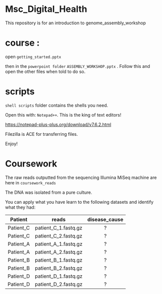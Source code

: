 # Msc_Digital_Health

This repository is for an introduction to genome_assembly_workshop

# course :

open ``getting_started.pptx`` 

then in the ``powerpoint folder``  ``ASSEMBLY_WORKSHOP.pptx`` . Follow this and open the other files when told to do so. 

# scripts

``shell scripts`` folder contains the shells you need. 

Open this with: ``Notepad++``. This is the king of text editors!

https://notepad-plus-plus.org/download/v7.6.2.html

Filezilla is ACE for transferring files. 

Enjoy!


# Coursework

The raw reads outputted from the sequencing Illumina MiSeq machine are here in 
``coursework_reads ``

The DNA was isolated from a pure culture. 

You can apply what you have learn to the following datasets and identify what they had:

|Patient     |	reads|	disease_cause   |
|:---------: |:-----:| :---------------:|
|Patient_C   |	patient_C_1.fastq.gz	|?|
|Patient_C   |	patient_C_2.fastq.gz	|?|
|Patient_A	 |patient_A_1.fastq.gz	    |?|
|Patient_A	 |patient_A_2.fastq.gz	    |?|
|Patient_B	 |patient_B_1.fastq.gz	    |?|
|Patient_B	 |patient_B_2.fastq.gz	    |?|
|Patient_D   |	patient_D_1.fastq.gz	|?|
|Patient_D   |	patient_D_2.fastq.gz	|?|
